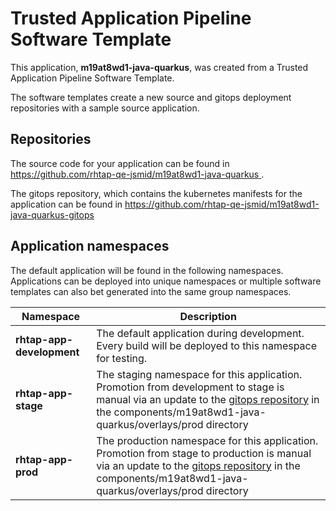 # Trusted Application Pipeline Software Template

This application, **m19at8wd1-java-quarkus**, was created from a Trusted Application Pipeline Software Template.

The software templates create a new source and gitops deployment repositories with a sample source application. 

## Repositories

The source code for your application can be found in [https://github.com/rhtap-qe-jsmid/m19at8wd1-java-quarkus ](https://github.com/rhtap-qe-jsmid/m19at8wd1-java-quarkus ).
 
The gitops repository, which contains the kubernetes manifests for the application can be found in 
[https://github.com/rhtap-qe-jsmid/m19at8wd1-java-quarkus-gitops ](https://github.com/rhtap-qe-jsmid/m19at8wd1-java-quarkus-gitops ) 

## Application namespaces 

The default application will be found in the following namespaces. Applications can be deployed into unique namespaces or multiple software templates can also bet generated into the same group namespaces.  

|  Namespace   |  Description   |  
| -------- | -------- |   
| **rhtap-app-development** | The default application during development. Every build will be deployed to this namespace for testing. | 
| **rhtap-app-stage** | The staging namespace for this application. Promotion from development to stage is manual via an update to the [gitops repository](https://github.com/rhtap-qe-jsmid/m19at8wd1-java-quarkus-gitops ) in the components/m19at8wd1-java-quarkus/overlays/prod directory |  
| **rhtap-app-prod** | The production namespace for this application. Promotion from stage to production is manual via an update to the [gitops repository](https://github.com/rhtap-qe-jsmid/m19at8wd1-java-quarkus-gitops ) in the components/m19at8wd1-java-quarkus/overlays/prod directory | 